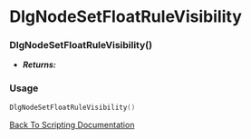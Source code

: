 # DlgNodeSetFloatRuleVisibility

### DlgNodeSetFloatRuleVisibility()
- ***Returns:*** 

### Usage

```Lua
DlgNodeSetFloatRuleVisibility()
```


[Back To Scripting Documentation](../README.md)

